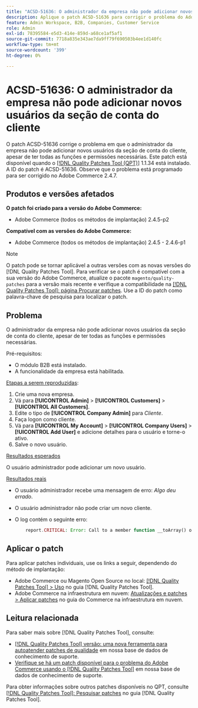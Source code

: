 ```yaml
---
title: "ACSD-51636: O administrador da empresa não pode adicionar novos usuários da seção de conta do cliente"
description: Aplique o patch ACSD-51636 para corrigir o problema do Adobe Commerce em que o administrador da empresa não pode adicionar novos usuários da seção de conta do cliente, apesar de ter todas as funções e permissões necessárias.
feature: Admin Workspace, B2B, Companies, Customer Service
role: Admin
exl-id: 78395584-e5d3-414e-859d-a68ce1af5af1
source-git-commit: 7718a835e343ae7da9ff79f690503b4ee1d140fc
workflow-type: tm+mt
source-wordcount: '399'
ht-degree: 0%

---
```


# ACSD-51636: O administrador da empresa não pode adicionar novos usuários da seção de conta do cliente

O patch ACSD-51636 corrige o problema em que o administrador da empresa não pode adicionar novos usuários da seção de conta do cliente, apesar de ter todas as funções e permissões necessárias. Este patch está disponível quando o [[!DNL Quality Patches Tool (QPT)]](/help/announcements/adobe-commerce-announcements/magento-quality-patches-released-new-tool-to-self-serve-quality-patches.md) 1.1.34 está instalado. A ID do patch é ACSD-51636. Observe que o problema está programado para ser corrigido no Adobe Commerce 2.4.7.

## Produtos e versões afetados

**O patch foi criado para a versão do Adobe Commerce:**

* Adobe Commerce (todos os métodos de implantação) 2.4.5-p2

**Compatível com as versões do Adobe Commerce:**

* Adobe Commerce (todos os métodos de implantação) 2.4.5 - 2.4.6-p1

>[!NOTE]
>
>O patch pode se tornar aplicável a outras versões com as novas versões do [!DNL Quality Patches Tool]. Para verificar se o patch é compatível com a sua versão do Adobe Commerce, atualize o pacote `magento/quality-patches` para a versão mais recente e verifique a compatibilidade na [[!DNL Quality Patches Tool]: página Procurar patches](https://experienceleague.adobe.com/tools/commerce-quality-patches/index.html). Use a ID do patch como palavra-chave de pesquisa para localizar o patch.

## Problema

O administrador da empresa não pode adicionar novos usuários da seção de conta do cliente, apesar de ter todas as funções e permissões necessárias.

Pré-requisitos:

* O módulo B2B está instalado.
* A funcionalidade da empresa está habilitada.

<u>Etapas a serem reproduzidas</u>:

1. Crie uma nova empresa.
1. Vá para **[!UICONTROL Admin]** > **[!UICONTROL Customers]** > **[!UICONTROL All Customers]**.
1. Edite o tipo de **[!UICONTROL Company Admin]** para *Cliente*.
1. Faça logon como cliente.
1. Vá para **[!UICONTROL My Account]** > **[!UICONTROL Company Users]** > **[!UICONTROL Add User]** e adicione detalhes para o usuário e torne-o ativo.
1. Salve o novo usuário.

<u>Resultados esperados</u>

O usuário administrador pode adicionar um novo usuário.

<u>Resultados reais</u>

* O usuário administrador recebe uma mensagem de erro: *Algo deu errado*.
* O usuário administrador não pode criar um novo cliente.
* O log contém o seguinte erro:

  ```PHP
      report.CRITICAL: Error: Call to a member function __toArray() on null in app/code/Magento/LoginAsCustomerLogging/Observer/LogSaveCustomerObserver.php:123
  ```

## Aplicar o patch

Para aplicar patches individuais, use os links a seguir, dependendo do método de implantação:

* Adobe Commerce ou Magento Open Source no local: [[!DNL Quality Patches Tool] > Uso](<https://experienceleague.adobe.com/docs/commerce-operations/tools/quality-patches-tool/usage.html>) no guia [!DNL Quality Patches Tool].
* Adobe Commerce na infraestrutura em nuvem: [Atualizações e patches > Aplicar patches](https://experienceleague.adobe.com/docs/commerce-cloud-service/user-guide/develop/upgrade/apply-patches.html) no guia do Commerce na infraestrutura em nuvem.

## Leitura relacionada

Para saber mais sobre [!DNL Quality Patches Tool], consulte:

* [[!DNL Quality Patches Tool] versão: uma nova ferramenta para autoatender patches de qualidade](/help/announcements/adobe-commerce-announcements/magento-quality-patches-released-new-tool-to-self-serve-quality-patches.md) em nossa base de dados de conhecimento de suporte.
* [Verifique se há um patch disponível para o problema do Adobe Commerce usando o [!DNL Quality Patches Tool]](/help/support-tools/patches-available-in-qpt-tool/check-patch-for-magento-issue-with-magento-quality-patches.md) em nossa base de dados de conhecimento de suporte.

Para obter informações sobre outros patches disponíveis no QPT, consulte [[!DNL Quality Patches Tool]: Pesquisar patches](<https://experienceleague.adobe.com/tools/commerce-quality-patches/index.html>) no guia [!DNL Quality Patches Tool].
